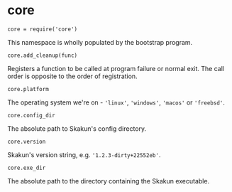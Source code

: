 # core

    core = require('core')

This namespace is wholly populated by the bootstrap program.

    core.add_cleanup(func)

Registers a function to be called at program failure or normal exit. The call
order is opposite to the order of registration.

    core.platform

The operating system we're on - `'linux'`, `'windows'`, `'macos'` or
`'freebsd'`.

    core.config_dir

The absolute path to Skakun's config directory.

    core.version

Skakun's version string, e.g. `'1.2.3-dirty+22552eb'`.

    core.exe_dir

The absolute path to the directory containing the Skakun executable.
